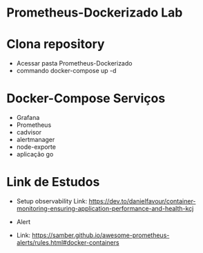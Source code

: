# Prometheus-Dockerizado Lab

# Clona repository

- Acessar pasta Prometheus-Dockerizado
- commando docker-compose up -d

#  Docker-Compose Serviços
- Grafana
- Prometheus
- cadvisor
- alertmanager
- node-exporte
- aplicação go

# Link de Estudos

- Setup observability
Link: https://dev.to/danielfavour/container-monitoring-ensuring-application-performance-and-health-kcj

- Alert
- Link: https://samber.github.io/awesome-prometheus-alerts/rules.html#docker-containers
